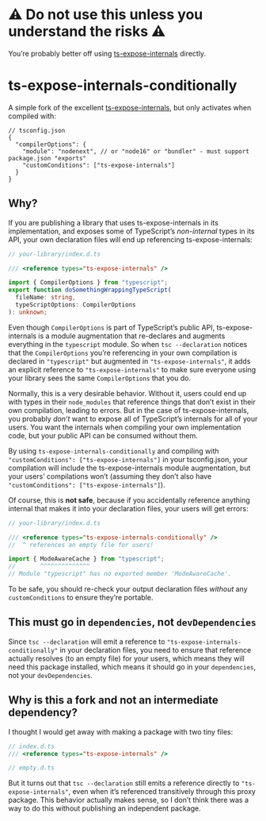 # ⚠️ Do not use this unless you understand the risks ⚠️

You’re probably better off using [ts-expose-internals](https://github.com/nonara/ts-expose-internals) directly.

# ts-expose-internals-conditionally

A simple fork of the excellent [ts-expose-internals](https://github.com/nonara/ts-expose-internals), but only activates when compiled with:

```json5
// tsconfig.json
{
  "compilerOptions": {
    "module": "nodenext", // or "node16" or "bundler" - must support package.json "exports"
    "customConditions": ["ts-expose-internals"]
  }
}
```

## Why?

If you are publishing a library that uses ts-expose-internals in its implementation, and exposes some of TypeScript’s _non-internal_ types in its API, your own declaration files will end up referencing ts-expose-internals:

```ts
// your-library/index.d.ts

/// <reference types="ts-expose-internals" />

import { CompilerOptions } from "typescript";
export function doSomethingWrappingTypeScript(
  fileName: string,
  typeScriptOptions: CompilerOptions
): unknown;
```

Even though `CompilerOptions` is part of TypeScript’s public API, ts-expose-internals is a module augmentation that re-declares and augments everything in the `typescript` module. So when `tsc --declaration` notices that the `CompilerOptions` you’re referencing in your own compilation is declared in `"typescript"` but augmented in `"ts-expose-internals"`, it adds an explicit reference to `"ts-expose-internals"` to make sure everyone using your library sees the same `CompilerOptions` that you do.

Normally, this is a very desirable behavior. Without it, users could end up with types in their `node_modules` that reference things that don’t exist in their own compilation, leading to errors. But in the case of ts-expose-internals, you probably _don’t_ want to expose all of TypeScript’s internals for all of your users. You want the internals when compiling your own implementation code, but your public API can be consumed without them.

By using `ts-expose-internals-conditionally` and compiling with `"customConditions": ["ts-expose-internals"]` in your tsconfig.json, your compilation will include the ts-expose-internals module augmentation, but your users’ compilations won’t (assuming they don’t also have `"customConditions": ["ts-expose-internals"]`).

Of course, this is **not safe**, because if you accidentally reference anything internal that makes it into your declaration files, your users will get errors:

```ts
// your-library/index.d.ts

/// <reference types="ts-expose-internals-conditionally" />
//  ^ references an empty file for users!

import { ModeAwareCache } from "typescript";
//       ^^^^^^^^^^^^^^
// Module "typescript" has no exported member 'ModeAwareCache'.
```

To be safe, you should re-check your output declaration files _without_ any `customConditions` to ensure they’re portable.

## This must go in `dependencies`, not `devDependencies`

Since `tsc --declaration` will emit a reference to `"ts-expose-internals-conditionally"` in your declaration files, you need to ensure that reference actually resolves (to an empty file) for your users, which means they will need this package installed, which means it should go in your `dependencies`, not your `devDependencies`.

## Why is this a fork and not an intermediate dependency?

I thought I would get away with making a package with two tiny files:

```ts
// index.d.ts
/// <reference types="ts-expose-internals" />
```

```ts
// empty.d.ts
```

But it turns out that `tsc --declaration` still emits a reference directly to `"ts-expose-internals"`, even when it’s referenced transitively through this proxy package. This behavior actually makes sense, so I don’t think there was a way to do this without publishing an independent package.

